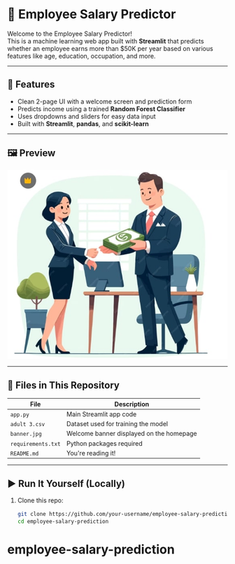 # 💼 Employee Salary Predictor

Welcome to the Employee Salary Predictor!  
This is a machine learning web app built with **Streamlit** that predicts whether an employee earns more than \$50K per year based on various features like age, education, occupation, and more.

---

## 🚀 Features

- Clean 2-page UI with a welcome screen and prediction form
- Predicts income using a trained **Random Forest Classifier**
- Uses dropdowns and sliders for easy data input
- Built with **Streamlit**, **pandas**, and **scikit-learn**

---

## 🖼️ Preview

![Banner](banner.jpg)

---

## 📂 Files in This Repository

| File              | Description                              |
|-------------------|------------------------------------------|
| `app.py`          | Main Streamlit app code                  |
| `adult 3.csv`     | Dataset used for training the model      |
| `banner.jpg`      | Welcome banner displayed on the homepage|
| `requirements.txt`| Python packages required                 |
| `README.md`       | You're reading it!                       |

---

## ▶️ Run It Yourself (Locally)

1. Clone this repo:
   ```bash
   git clone https://github.com/your-username/employee-salary-prediction.git
   cd employee-salary-prediction
# employee-salary-prediction
